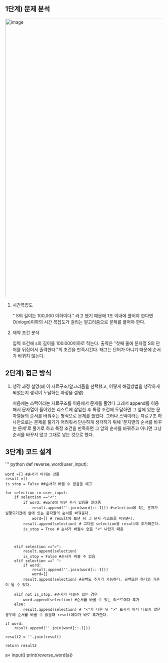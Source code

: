 ## 1단계) 문제 분석
<img width="887" alt="image" src="https://github.com/user-attachments/assets/8f1b4ae5-9a49-4d08-87ef-410726965bc2">



1. 시간복잡도

    " S의 길이는 100,000 이하이다." 라고 했기 때문에 1초 이내에 풀어야 한다면 O(nlogn)이하의 시간 복잡도가 걸리는 알고리즘으로 문제를 풀어야 한다. 



2. 제약 조건 분석
   
    입력 조건에 s의 길이를 100.000이하로 적는다.
    출력은 "첫째 줄에 문자열 S의 단어를 뒤집어서 출력한다."의 조건을 만족시킨다.
    태그는 단어가 아니기 때문에 순서가 바뀌지 않는다.
    

## 2단계) 접근 방식

1. 생각 과정 설명(왜 이 자료구조/알고리즘을 선택했고, 어떻게 해결방법을 생각하게 되었는지 생각이 도달하는 과정을 설명)

   
    처음에는 스택이라는 자료구조를 이용해서 문제를 풀었다 그래서 append를 이용해서 문자열이 들어있는 리스트에 삽입한 후 특정 조건에 도달하면 그 앞에 있는 문자열들의 순서를 바꿔주는 형식으로 문제를 풀었다.
    그러나 스택이라는 자료구조 하나만으로는 문제를 풀기가 어려워서 단순하게 생각하기 위해 '문자열의 순서를 바꾸는 문제'로 풀기로 하고 특정 조건을 만족하면 그 앞의 순서를 바꿔주고
    아니면 그냥 순서를 바꾸지 않고 그대로 넣는 것으로 했다.   

## 3단계) 코드 설계
''' python 
def reverse_word(user_input):
    
    word =[] #순서가 바뀌는 것들
    result =[]
    is_stop = False ##순서가 바뀔 수 없음을 예고
    
    for selection in user_input:
        if selection =="<":
            if word: #word에 어떤 수가 있음을 알려줌
                result.append(''.join(word[::-1])) #selection에 있는 문자가 실행되기전에 앞에 있는 문자들의 순서를 바꿔준다.
                word=[] # result에 보낸 뒤 그 문자 리스트를 비워준다.
            result.append(selection) # 그다음 selection을 result에 추가해준다.
            is_stop = True # 순서가 바뀔수 없음 "<" 나왔기 때문      
            
                
    
        elif selection ==">":
            result.append(selection)
            is_stop = False #순서가 바뀔 수 있음
        elif selection ==" ":
            if word:
                result.append(''.join(word[::-1]))
                word=[]
            result.append(selection) #공백도 추가가 가능하다. 공백또한 하나의 기준이 될 수 있다.
            
        elif not is_stop: #순서가 바뀔수 있는 경우
            word.append(selection) #순서를 바꿀 수 있는 리스트에다 추가
        else:
            result.append(selection) # "<"가 나온 뒤 ">" 표시가 아직 나오지 않은 경우에 순서를 바꿀 수 없을때 result에다가 바로 추가한다.
            
    if word:
        result.append(''.join(word[::-1]))
    
    result2 = ''.join(result)
        
    return result2
a= input()
print(reverse_word(a))            

```
